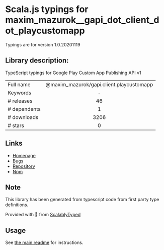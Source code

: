 
# Scala.js typings for maxim_mazurok__gapi_dot_client_dot_playcustomapp

Typings are for version 1.0.20201119

## Library description:
TypeScript typings for Google Play Custom App Publishing API v1

|                    |                 |
| ------------------ | :-------------: |
| Full name          | @maxim_mazurok/gapi.client.playcustomapp |
| Keywords           | - |
| # releases         | 46 |
| # dependents       | 1 |
| # downloads        | 3206 |
| # stars            | 0 |

## Links
- [Homepage](https://github.com/Maxim-Mazurok/google-api-typings-generator#readme)
- [Bugs](https://github.com/Maxim-Mazurok/google-api-typings-generator/issues)
- [Repository](https://github.com/Maxim-Mazurok/google-api-typings-generator)
- [Npm](https://www.npmjs.com/package/%40maxim_mazurok%2Fgapi.client.playcustomapp)
    


## Note
This library has been generated from typescript code from first party type definitions.

Provided with :purple_heart: from [ScalablyTyped](https://github.com/oyvindberg/ScalablyTyped)

## Usage
See [the main readme](../../readme.md) for instructions.


